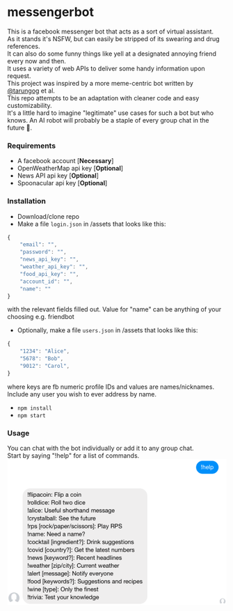 # messengerbot
This is a facebook messenger bot that acts as a sort of virtual assistant.  
As it stands it's NSFW, but can easily be stripped of its swearing and drug references.  
It can also do some funny things like yell at a designated annoying friend every now and then.  
It uses a variety of web APIs to deliver some handy information upon request.  
This project was inspired by a more meme-centric bot written by [@tarungog](https://github.com/tarungog) et al.  
This repo attempts to be an adaptation with cleaner code and easy customizability.  
It's a little hard to imagine "legitimate" use cases for such a bot but who knows. An AI robot will probably be a staple of every group chat in the future 🤖.  

### Requirements
- A facebook account [**Necessary**]
- OpenWeatherMap api key [**Optional**]
- News API api key [**Optional**]
- Spoonacular api key [**Optional**]

### Installation
- Download/clone repo
- Make a file ```login.json``` in /assets that looks like this:  
```javascript
{
    "email": "",
    "password": "",
    "news_api_key": "",
    "weather_api_key": "",
    "food_api_key": "",
    "account_id": "",
    "name": ""
}
```
with the relevant fields filled out. Value for "name" can be anything of your choosing e.g. friendbot
- Optionally, make a file ```users.json``` in /assets that looks like this:
```javascript
{
    "1234": "Alice",
    "5678": "Bob",
    "9012": "Carol",
}
```
where keys are fb numeric profile IDs and values are names/nicknames. Include any user you wish to ever address by name.
- ```npm install```
- ```npm start```  

### Usage
You can chat with the bot individually or add it to any group chat.  
Start by saying "!help" for a list of commands.  
![Sample bot help menu](https://raw.githubusercontent.com/AK97/messengerbot/master/assets/sample_help_menu.png)
